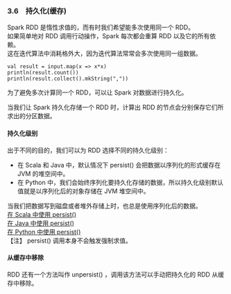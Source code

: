 ### 3.6　持久化(缓存) ###
Spark RDD 是惰性求值的，而有时我们希望能多次使用同一个 RDD。  
如果简单地对 RDD 调用行动操作，Spark 每次都会重算 RDD 以及它的所有依赖。  
这在迭代算法中消耗格外大，因为迭代算法常常会多次使用同一组数据。  
```
val result = input.map(x => x*x)
println(result.count())
println(result.collect().mkString(","))
```
为了避免多次计算同一个 RDD，可以让 Spark 对数据进行持久化。  

当我们让 Spark 持久化存储一个 RDD 时，计算出 RDD 的节点会分别保存它们所求出的分区数据。  
#### 持久化级别 ####
出于不同的目的，我们可以为 RDD 选择不同的持久化级别：
-   在 Scala 和 Java 中，默认情况下 persist() 会把数据以序列化的形式缓存在 JVM 的堆空间中。
-   在 Python 中，我们会始终序列化要持久化存储的数据，所以持久化级别默认值就是以序列化后的对象存储在 JVM 堆空间中。

当我们把数据写到磁盘或者堆外存储上时，也总是使用序列化后的数据。  
[在 Scala 中使用 persist()](S6Persist.scala)  
[在 Java 中使用 persist()](J6Persist.java)  
[在 Python 中使用 persist()](P6Persist.py)  
【注】 persist() 调用本身不会触发强制求值。
#### 从缓存中移除 ####
RDD 还有一个方法叫作 unpersist() ，调用该方法可以手动把持久化的 RDD 从缓存中移除。